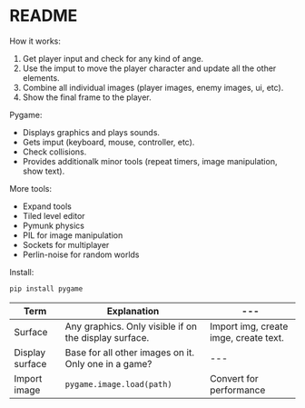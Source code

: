 # README

How it works: 

1. Get player input and check for any kind of ange.
2. Use the imput to move the player character and update all the other elements. 
3. Combine all individual images (player images, enemy images, ui, etc).
4. Show the final frame to the player. 

Pygame: 

* Displays graphics and plays sounds. 
* Gets imput (keyboard, mouse, controller, etc).
* Check collisions. 
* Provides additionalk minor tools (repeat timers, image manipulation, show text).

More tools: 

* Expand tools
* Tiled level editor 
* Pymunk physics
* PIL for image manipulation 
* Sockets for multiplayer 
* Perlin-noise for random worlds 

Install: 

```python 
pip install pygame
```

Term | Explanation|--- 
---|---|--- 
Surface | Any graphics. Only visible if on the display surface.| Import img, create imge, create text.  
Display surface | Base for all other images on it. Only one in a game?|--- 
Import image | `pygame.image.load(path)` | Convert for performance 
